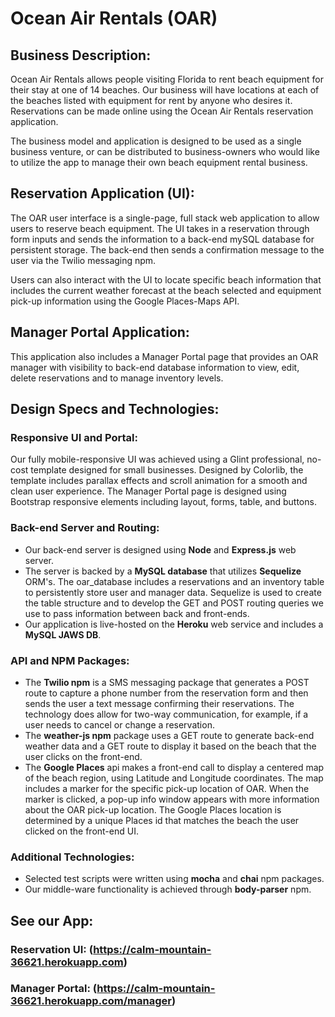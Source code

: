 # Ocean Air Rentals (OAR)

## Business Description:

Ocean Air Rentals allows people visiting Florida to rent beach equipment for their stay at one of 14 beaches. Our business will have locations at each of the beaches listed with equipment for rent by anyone who desires it. Reservations can be made online using the Ocean Air Rentals reservation application.

The business model and application is designed to be used as a single business venture, or can be distributed to business-owners who would like to utilize the app to manage their own beach equipment rental business.

## Reservation Application (UI):

The OAR user interface is a single-page, full stack web application to allow users to reserve beach equipment. The UI takes in a reservation through form inputs and sends the information to a back-end mySQL database for persistent storage. The back-end then sends a confirmation message to the user via the Twilio messaging npm.

Users can also interact with the UI to locate specific beach information that includes the current weather forecast at the beach selected and equipment pick-up information using the Google Places-Maps API.

## Manager Portal Application:

This application also includes a Manager Portal page that provides an OAR manager with visibility to back-end database information to view, edit, delete reservations and to manage inventory levels.


## Design Specs and Technologies:

### Responsive UI and Portal:

Our fully mobile-responsive UI was achieved using a Glint professional, no-cost template designed for small businesses. Designed by Colorlib, the template includes parallax effects and scroll animation for a smooth and clean user experience. The Manager Portal page is designed using Bootstrap responsive elements including layout, forms, table, and buttons.

### Back-end Server and Routing:

* Our back-end server is designed using **Node** and **Express.js** web server.
* The server is backed by a **MySQL database** that utilizes **Sequelize** ORM's. The oar_database includes a reservations and an inventory table to persistently store user and manager data. Sequelize is used to create the table structure and to develop the GET and POST routing queries we use to pass information between back and front-ends. 
* Our application is live-hosted on the **Heroku** web service and includes a **MySQL JAWS DB**.

### API and NPM Packages:

* The **Twilio npm** is a SMS messaging package that generates a POST route to capture a phone number from the reservation form and then sends the user a text message confirming their reservations. The technology does allow for two-way communication, for example, if a user needs to cancel or change a reservation.
* The **weather-js npm** package uses a GET route to generate back-end weather data and a GET route to display it based on the beach that the user clicks on the front-end.
* The **Google Places** api makes a front-end call to display a centered map of the beach region, using Latitude and Longitude coordinates. The map includes a marker for the specific pick-up location of OAR. When the marker is clicked, a pop-up info window appears with more information about the OAR pick-up location. The Google Places location is determined by a unique Places id that matches the beach the user clicked on the front-end UI.

### Additional Technologies:

* Selected test scripts were written using **mocha** and **chai** npm packages.
* Our middle-ware functionality is achieved through **body-parser** npm.


## See our App: 

### Reservation UI: (https://calm-mountain-36621.herokuapp.com)

### Manager Portal: (https://calm-mountain-36621.herokuapp.com/manager)